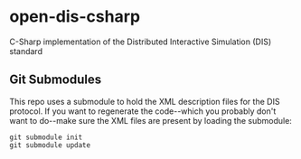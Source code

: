 # open-dis-csharp
C-Sharp implementation of the Distributed Interactive Simulation (DIS) standard

## Git Submodules

This repo uses a submodule to hold the XML description files for the DIS protocol.
If you want to regenerate the code--which you probably don't want to do--make
sure the XML files are present by loading the submodule:

~~~~
git submodule init
git submodule update
~~~~
